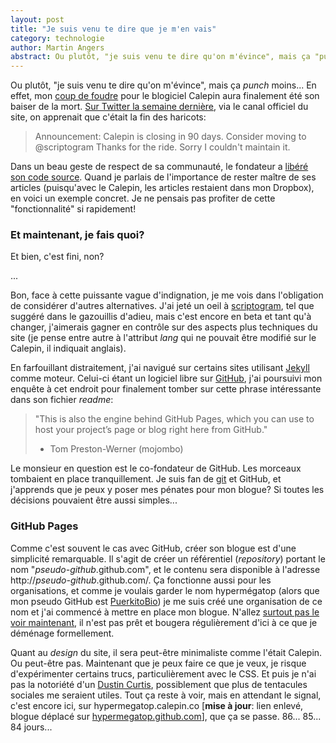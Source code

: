 ```yaml
---
layout: post
title: "Je suis venu te dire que je m'en vais"
category: technologie
author: Martin Angers
abstract: Ou plutôt, "je suis venu te dire qu'on m'évince", mais ça "punch" moins... En effet, mon coup de foudre pour le blogiciel Calepin aura finalement été son baiser de la mort. Sur Twitter la semaine dernière, via le canal officiel du site, on apprenait que c'était la fin des haricots.
---
```


Ou plutôt, "je suis venu te dire qu'on m'évince", mais ça *punch* moins... En effet, mon [coup de foudre][kod] pour le blogiciel Calepin aura finalement été son baiser de la mort. [Sur Twitter la semaine dernière][tw1], via le canal officiel du site, on apprenait que c'était la fin des haricots:

> Announcement: Calepin is closing in 90 days. Consider moving to @scriptogram Thanks for the ride. Sorry I couldn't maintain it.

Dans un beau geste de respect de sa communauté, le fondateur a [libéré son code source][ghcalepin]. Quand je parlais de l'importance de rester maître de ses articles (puisqu'avec le Calepin, les articles restaient dans mon Dropbox), en voici un exemple concret. Je ne pensais pas profiter de cette "fonctionnalité" si rapidement!

### Et maintenant, je fais quoi?

Et bien, c'est fini, non?

...

Bon, face à cette puissante vague d'indignation, je me vois dans l'obligation de considérer d'autres alternatives. J'ai jeté un oeil à [scriptogram][], tel que suggéré dans le gazouillis d'adieu, mais c'est encore en beta et tant qu'à changer, j'aimerais gagner en contrôle sur des aspects plus techniques du site (je pense entre autre à l'attribut *lang* qui ne pouvait être modifié sur le Calepin, il indiquait anglais).

En farfouillant distraitement, j'ai navigué sur certains sites utilisant [Jekyll][] comme moteur. Celui-ci étant un logiciel libre sur [GitHub][], j'ai poursuivi mon enquête à cet endroit pour finalement tomber sur cette phrase intéressante dans son fichier *readme*:

> "This is also the engine behind GitHub Pages, which you can use to host your project’s page or blog right here from GitHub."  
> - Tom Preston-Werner (mojombo)

Le monsieur en question est le co-fondateur de GitHub. Les morceaux tombaient en place tranquillement. Je suis  fan de [git][] et GitHub, et j'apprends que je peux y poser mes pénates pour mon blogue? Si toutes les décisions pouvaient être aussi simples...

### GitHub Pages

Comme c'est souvent le cas avec GitHub, créer son blogue est d'une simplicité remarquable. Il s'agit de créer un référentiel (*repository*) portant le nom "*pseudo-github*.github.com", et le contenu sera disponible à l'adresse http://*pseudo-github*.github.com/. Ça fonctionne aussi pour les organisations, et comme je voulais garder le nom hypermégatop (alors que mon pseudo GitHub est [PuerkitoBio][]) je me suis créé une organisation de ce nom et j'ai commencé à mettre en place mon blogue. N'allez [surtout pas le voir maintenant][hmt], il n'est pas prêt et bougera régulièrement d'ici à ce que je déménage formellement.

Quant au *design* du site, il sera peut-être minimaliste comme l'était Calepin. Ou peut-être pas. Maintenant que je peux faire ce que je veux, je risque d'expérimenter certains trucs, particulièrement avec le CSS. Et puis je n'ai pas la notoriété d'un [Dustin Curtis][dcurt], possiblement que plus de tentacules sociales me seraient utiles. Tout ça reste à voir, mais en attendant le signal, c'est encore ici, sur hypermegatop.calepin.co [**mise à jour**: lien enlevé, blogue déplacé sur [hypermegatop.github.com][hmt]], que ça se passe. 86... 85... 84 jours...

[tw1]: https://twitter.com/#!/calepinapp/status/192335906479415296
[kod]: http://hypermegatop.github.com/2012/02/meta-billet-un-mot-sur-le-calepin.html
[ghcalepin]: https://github.com/jokull/calepin
[scriptogram]: http://scriptogr.am
[git]: http://git-scm.com/
[github]: https://github.com/
[jekyll]: https://github.com/mojombo/jekyll
[hmt]: http://hypermegatop.github.com/
[puerkitobio]: https://github.com/PuerkitoBio
[dcurt]: http://dcurt.is/

